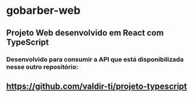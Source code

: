 # gobarber-web

## Projeto Web desenvolvido em React com TypeScript

### Desenvolvido para consumir a API que está disponibilizada nesse outro repositório:

## https://github.com/valdir-ti/projeto-typescript
